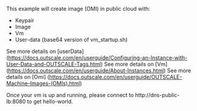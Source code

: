 This example will create image (OMI) in public cloud with:
* Keypair
* Image
* Vm
* User-data (base64 version of vm_startup.sh)

See more details on [userData] (https://docs.outscale.com/en/userguide/Configuring-an-Instance-with-User-Data-and-OUTSCALE-Tags.html)
See more details on [Vm] (https://docs.outscale.com/en/userguide/About-Instances.html)
See more details on [Omi] (https://docs.outscale.com/en/userguide/OUTSCALE-Machine-Images-(OMIs).html)

Once your vm is up and running, please connect to http://dns-public-lb:8080 to get hello-world.